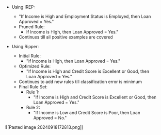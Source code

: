 - Using IREP:
	- "If Income is High and Employment Status is Employed, then Loan Approved = Yes." 
	- Pruned Rule: 
		- If Income is High, then Loan Approved = Yes."
	- Continues till all positive examples are covered


- Using Ripper:
	-  Initial Rule: 
		- "If Income is High, then Loan Approved = Yes."
	- Optimized Rule: 
		- "If Income is High and Credit Score is Excellent or Good, then Loan Approved = Yes."
	- Continues to add new rules till classification error is minimum
	- Final Rule Set:
		- Rule 1:
			- "If Income is High and Credit Score is Excellent or Good, then Loan Approved = Yes."
		- Rule 2: 
			- "If Income is Low and Credit Score is Poor, then Loan Approved = No."


![[Pasted image 20240918172813.png]]
